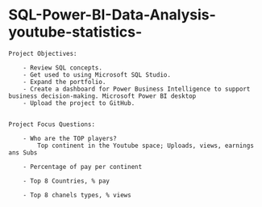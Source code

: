 # SQL-Power-BI-Data-Analysis-youtube-statistics-

	Project Objectives:

		- Review SQL concepts.
		- Get used to using Microsoft SQL Studio.
		- Expand the portfolio.
		- Create a dashboard for Power Business Intelligence to support business decision-making. Microsoft Power BI desktop
		- Upload the project to GitHub.
		
		
	Project Focus Questions:

		- Who are the TOP players?
			Top continent in the Youtube space; Uploads, views, earnings ans Subs
			
		- Percentage of pay per continent
		
		- Top 8 Countries, % pay
		
		- Top 8 chanels types, % views
